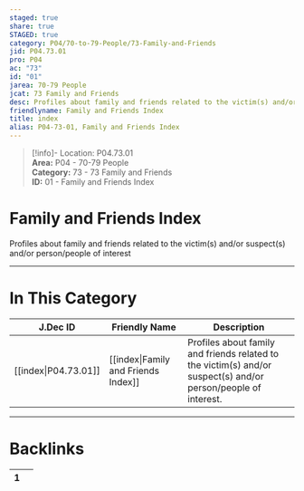 ```yaml
---  
staged: true  
share: true  
STAGED: true  
category: P04/70-to-79-People/73-Family-and-Friends  
jid: P04.73.01  
pro: P04  
ac: "73"  
id: "01"  
jarea: 70-79 People  
jcat: 73 Family and Friends  
desc: Profiles about family and friends related to the victim(s) and/or suspect(s) and/or person/people of interest.  
friendlyname: Family and Friends Index  
title: index  
alias: P04-73-01, Family and Friends Index  
---  
```

  
>[!info]- Location: P04.73.01  
>**Area:** P04 - 70-79 People  
>**Category:** 73 - 73 Family and Friends  
>**ID:** 01 - Family and Friends Index  
  
# Family and Friends Index  
  
Profiles about family and friends related to the victim(s) and/or suspect(s) and/or person/people of interest  
   
  
  
---  
# In This Category  
  
| J.Dec ID                                                                                     | Friendly Name                                                                                               | Description                                                                                                    |  
| -------------------------------------------------------------------------------------------- | ----------------------------------------------------------------------------------------------------------- | -------------------------------------------------------------------------------------------------------------- |  
| [[index\|P04.73.01]] | [[index\|Family and Friends Index]] | Profiles about family and friends related to the victim(s) and/or suspect(s) and/or person/people of interest. |  
  
  
---  
# Backlinks  
<div><table class="dataview table-view-table"><thead class="table-view-thead"><tr class="table-view-tr-header"><th class="table-view-th"><span></span><span class="dataview small-text">1</span></th><th class="table-view-th"><span></span></th></tr></thead><tbody class="table-view-tbody"></tbody></table></div>